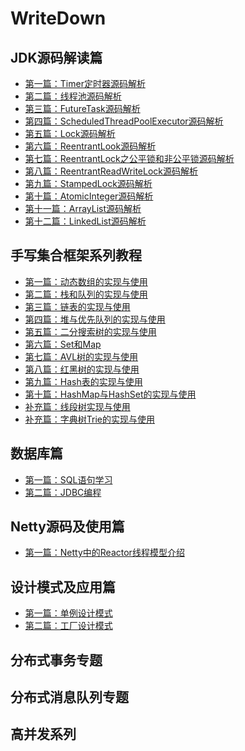 # WriteDown
## JDK源码解读篇
* [第一篇：Timer定时器源码解析](https://github.com/yishuishui/WriteDown/wiki/Timer%E6%BA%90%E7%A0%81%E8%A7%A3%E8%AF%BB)
* [第二篇：线程池源码解析]()
* [第三篇：FutureTask源码解析](https://github.com/yishuishui/WriteDown/wiki/FutureTask%E6%BA%90%E7%A0%81%E8%A7%A3%E6%9E%90)
* [第四篇：ScheduledThreadPoolExecutor源码解析]()
* [第五篇：Lock源码解析]()
* [第六篇：ReentrantLook源码解析]()
* [第七篇：ReentrantLock之公平锁和非公平锁源码解析]()
* [第八篇：ReentrantReadWriteLock源码解析]()
* [第九篇：StampedLock源码解析]()
* [第十篇：AtomicInteger源码解析]()
* [第十一篇：ArrayList源码解析]()
* [第十二篇：LinkedList源码解析]()

## 手写集合框架系列教程
* [第一篇：动态数组的实现与使用](https://github.com/yishuishui/WriteDown/wiki/%E5%8A%A8%E6%80%81%E6%95%B0%E7%BB%84%E5%AE%9E%E7%8E%B0%E4%B8%8E%E5%BA%94%E7%94%A8)
* [第二篇：栈和队列的实现与使用](https://github.com/yishuishui/WriteDown/wiki/%E6%A0%88%E5%92%8C%E9%98%9F%E5%88%97)
* [第三篇：链表的实现与使用](https://github.com/yishuishui/WriteDown/wiki/%E9%93%BE%E8%A1%A8%E7%9A%84%E5%AE%9E%E7%8E%B0%E4%B8%8E%E4%BD%BF%E7%94%A8)
* [第四篇：堆与优先队列的实现与使用](https://github.com/yishuishui/WriteDown/wiki/%E5%A0%86%E4%B8%8E%E4%BC%98%E5%85%88%E9%98%9F%E5%88%97%E7%9A%84%E5%AE%9E%E7%8E%B0)
* [第五篇：二分搜索树的实现与使用](https://github.com/yishuishui/WriteDown/wiki/%E4%BA%8C%E5%88%86%E6%90%9C%E7%B4%A2%E6%A0%91%EF%BC%88Binary-Search-Tree%EF%BC%89)
* [第六篇：Set和Map](https://github.com/yishuishui/WriteDown/wiki/Set%E5%92%8CMap)
* [第七篇：AVL树的实现与使用](https://github.com/yishuishui/WriteDown/wiki/ALV%E6%A0%91%E7%9A%84%E5%AE%9E%E7%8E%B0%E4%B8%8E%E4%BD%BF%E7%94%A8)
* [第八篇：红黑树的实现与使用](https://github.com/yishuishui/WriteDown/wiki/%E7%BA%A2%E9%BB%91%E6%A0%91)
* [第九篇：Hash表的实现与使用](https://github.com/yishuishui/WriteDown/wiki/HashTable)
* [第十篇：HashMap与HashSet的实现与使用](https://github.com/yishuishui/WriteDown/wiki/HashMap)
* [补充篇：线段树实现与使用](https://github.com/yishuishui/WriteDown/wiki/%E6%95%B0%E6%8D%AE%E7%BB%93%E6%9E%84%E5%92%8C%E7%AE%97%E6%B3%95%E7%AF%87%EF%BC%88%E4%B8%80%EF%BC%89%E7%BA%BF%E6%AE%B5%E6%A0%91)
* [补充篇：字典树Trie的实现与使用](https://github.com/yishuishui/WriteDown/wiki/%E6%95%B0%E6%8D%AE%E7%BB%93%E6%9E%84%E5%92%8C%E7%AE%97%E6%B3%95%E9%AB%98%E7%BA%A7%E7%AF%87%EF%BC%88%E4%BA%8C%EF%BC%89Trie%E6%A0%91)

## 数据库篇
* [第一篇：SQL语句学习](https://github.com/yishuishui/WriteDown/wiki/SQL%E8%AF%AD%E5%8F%A5%E5%AD%A6%E4%B9%A0)
* [第二篇：JDBC编程]()
## Netty源码及使用篇
* [第一篇：Netty中的Reactor线程模型介绍]()
## 设计模式及应用篇
* [第一篇：单例设计模式]()
* [第二篇：工厂设计模式]()
## 分布式事务专题
## 分布式消息队列专题
## 高并发系列
